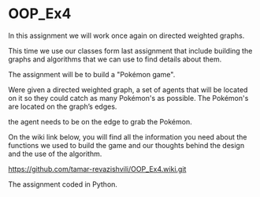 # OOP_Ex4

In this assignment we will work once again on directed weighted graphs.

This time we use our classes form last assignment that include building the graphs and algorithms that we can use to find details about them.

The assignment will be to build a "Pokémon game". 

Were given a directed weighted graph,  a set of agents that will be located on it so they could catch as many Pokémon's as possible. The Pokémon's are located on the graph’s edges.

the agent needs to be on the edge to grab the Pokémon.

On the wiki link below, you will find all the information you need about the functions we used to build the game and our thoughts behind the design and the use of the algorithm.

https://github.com/tamar-revazishvili/OOP_Ex4.wiki.git

The assignment coded in Python.

